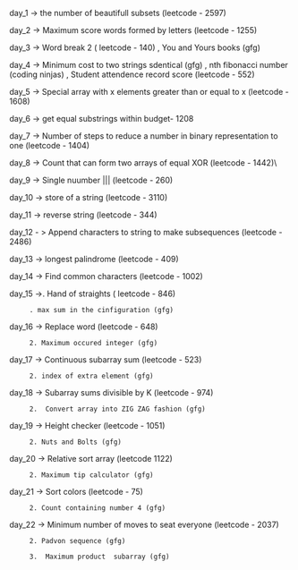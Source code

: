 
day_1 -> the number of beautifull subsets (leetcode - 2597)

day_2 -> Maximum score words formed by letters (leetcode - 1255)

day_3 -> Word break 2 ( leetcode - 140) , 
         You and Yours books (gfg)
         
day_4 -> Minimum cost to two strings sdentical (gfg) , 
         nth fibonacci number (coding ninjas) , 
         Student attendence record score (leetcode - 552)
         
day_5 -> Special array with x elements greater than or equal to x (leetcode - 1608)

day_6 -> get equal substrings within budget- 1208

day_7 -> Number of steps to reduce a number in binary representation to one (leetcode - 1404)

day_8 -> Count that can form two arrays of equal XOR (leetcode - 1442)\

day_9 -> Single nuumber ||| (leetcode -  260)

day_10 -> store of a string (leetcode  - 3110)

day_11 -> reverse string (leetcode - 344)

day_12 - > Append characters to string to make subsequences (leetcode  -  2486)

day_13 -> longest palindrome (leetcode -  409)

day_14 -> Find common characters (leetcode - 1002)

day_15 ->. Hand of straights ( leetcode  - 846)

         . max sum in the cinfiguration (gfg)

day_16 -> Replace word (leetcode -  648)         

         2. Maximum occured integer (gfg)

day_17 -> Continuous subarray sum (leetcode  -  523)         

         2. index of extra element (gfg)

day_18 -> Subarray sums divisible by K (leetcode -  974)         

         2.  Convert array into ZIG ZAG fashion (gfg)

day_19 -> Height checker (leetcode -  1051)

         2. Nuts and Bolts (gfg)
         
day_20 -> Relative sort array (leetcode 1122)

         2. Maximum tip calculator (gfg)

day_21 -> Sort colors (leetcode  -  75)         

         2. Count containing number 4 (gfg)

day_22 -> Minimum number of moves to seat  everyone (leetcode - 2037)         

         2. Padvon sequence (gfg)

         3.  Maximum product  subarray (gfg)
